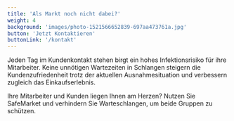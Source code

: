 ```yaml
---
title: 'Als Markt noch nicht dabei?'
weight: 4
background: 'images/photo-1521566652839-697aa473761a.jpg'
button: 'Jetzt Kontaktieren'
buttonLink: '/kontakt'
---
```


Jeden Tag im Kundenkontakt stehen birgt ein hohes Infektionsrisiko für ihre Mitarbeiter.
Keine unnötigen Wartezeiten in Schlangen steigern die Kundenzufriedenheit trotz der aktuellen Ausnahmesituation und verbessern zugleich das Einkaufserlebnis.

Ihre Mitarbeiter und Kunden liegen Ihnen am Herzen?
Nutzen Sie SafeMarket und verhindern Sie Warteschlangen, um beide Gruppen zu schützen.